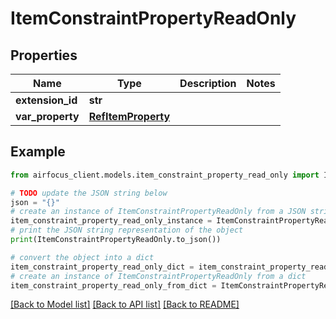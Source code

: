 # ItemConstraintPropertyReadOnly


## Properties

Name | Type | Description | Notes
------------ | ------------- | ------------- | -------------
**extension_id** | **str** |  | 
**var_property** | [**RefItemProperty**](RefItemProperty.md) |  | 

## Example

```python
from airfocus_client.models.item_constraint_property_read_only import ItemConstraintPropertyReadOnly

# TODO update the JSON string below
json = "{}"
# create an instance of ItemConstraintPropertyReadOnly from a JSON string
item_constraint_property_read_only_instance = ItemConstraintPropertyReadOnly.from_json(json)
# print the JSON string representation of the object
print(ItemConstraintPropertyReadOnly.to_json())

# convert the object into a dict
item_constraint_property_read_only_dict = item_constraint_property_read_only_instance.to_dict()
# create an instance of ItemConstraintPropertyReadOnly from a dict
item_constraint_property_read_only_from_dict = ItemConstraintPropertyReadOnly.from_dict(item_constraint_property_read_only_dict)
```
[[Back to Model list]](../README.md#documentation-for-models) [[Back to API list]](../README.md#documentation-for-api-endpoints) [[Back to README]](../README.md)



